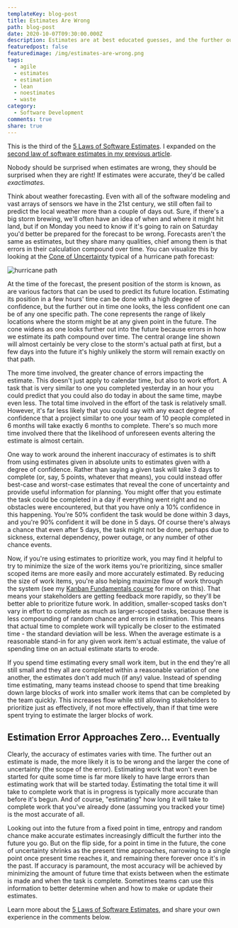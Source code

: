 ```yaml
---
templateKey: blog-post
title: Estimates Are Wrong
path: blog-post
date: 2020-10-07T09:30:00.000Z
description: Estimates are at best educated guesses, and the further out in the future they are, the less likely they are to reflect reality. Ignore this fact at your peril.
featuredpost: false
featuredimage: /img/estimates-are-wrong.png
tags:
  - agile
  - estimates
  - estimation
  - lean
  - noestimates
  - waste
category:
  - Software Development
comments: true
share: true
---
```


This is the third of the [5 Laws of Software Estimates](/the-5-laws-of-software-estimates/). I expanded on the [second law of software estimates in my previous article](https://ardalis.com/estimates-are-not-transferable/).

Nobody should be surprised when estimates are wrong, they should be surprised when they are right! If estimates were accurate, they'd be called *exactimates.*

Think about weather forecasting. Even with all of the software modeling and vast arrays of sensors we have in the 21st century, we still often fail to predict the local weather more than a couple of days out. Sure, if there's a big storm brewing, we'll often have an idea of when and where it might hit land, but if on Monday you need to know if it's going to rain on Saturday you'd better be prepared for the forecast to be wrong. Forecasts aren't the same as estimates, but they share many qualities, chief among them is that errors in their calculation compound over time. You can visualize this by looking at the [Cone of Uncertainty](https://www.construx.com/books/the-cone-of-uncertainty/) typical of a hurricane path forecast:

![hurricane path](/img/080906.ike_.path_.jpg)

At the time of the forecast, the present position of the storm is known, as are various factors that can be used to predict its future location. Estimating its position in a few hours' time can be done with a high degree of confidence, but the further out in time one looks, the less confident one can be of any one specific path. The cone represents the range of likely locations where the storm might be at any given point in the future. The cone widens as one looks further out into the future because errors in how we estimate its path compound over time. The central orange line shown will almost certainly be very close to the storm's actual path at first, but a few days into the future it's highly unlikely the storm will remain exactly on that path.

The more time involved, the greater chance of errors impacting the estimate. This doesn't just apply to calendar time, but also to work effort. A task that is very similar to one you completed yesterday in an hour you could predict that you could also do today in about the same time, maybe even less. The total time involved in the effort of the task is relatively small. However, it's far less likely that you could say with any exact degree of confidence that a project similar to one your team of 10 people completed in 6 months will take exactly 6 months to complete. There's so much more time involved there that the likelihood of unforeseen events altering the estimate is almost certain.

One way to work around the inherent inaccuracy of estimates is to shift from using estimates given in absolute units to estimates given with a degree of confidence. Rather than saying a given task will take 3 days to complete (or, say, 5 points, whatever that means), you could instead offer best-case and worst-case estimates that reveal the cone of uncertainty and provide useful information for planning. You might offer that you estimate the task could be completed in a day if everything went right and no obstacles were encountered, but that you have only a 10% confidence in this happening. You're 50% confident the task would be done within 3 days, and you're 90% confident it will be done in 5 days. Of course there's always a chance that even after 5 days, the task might not be done, perhaps due to sickness, external dependency, power outage, or any number of other chance events.

Now, if you're using estimates to prioritize work, you may find it helpful to try to minimize the size of the work items you're prioritizing, since smaller scoped items are more easily and more accurately estimated. By reducing the size of work items, you're also helping maximize flow of work through the system (see my [Kanban Fundamentals course](https://www.pluralsight.com/courses/kanban-fundamentals) for more on this). That means your stakeholders are getting feedback more rapidly, so they'll be better able to prioritize future work. In addition, smaller-scoped tasks don't vary in effort to complete as much as larger-scoped tasks, because there is less compounding of random chance and errors in estimation. This means that actual time to complete work will typically be closer to the estimated time - the standard deviation will be less. When the average estimate is a reasonable stand-in for any given work item's actual estimate, the value of spending time on an actual estimate starts to erode.

If you spend time estimating every small work item, but in the end they're all still small and they all are completed within a reasonable variation of one another, the estimates don't add much (if any) value. Instead of spending time estimating, many teams instead choose to spend that time breaking down large blocks of work into smaller work items that can be completed by the team quickly. This increases flow while still allowing stakeholders to prioritize just as effectively, if not more effectively, than if that time were spent trying to estimate the larger blocks of work.

## Estimation Error Approaches Zero... Eventually

Clearly, the accuracy of estimates varies with time. The further out an estimate is made, the more likely it is to be wrong and the larger the cone of uncertainty (the scope of the error). Estimating work that won't even be started for quite some time is far more likely to have large errors than estimating work that will be started today. Estimating the total time it will take to complete work that is in progress is typically more accurate than before it's begun. And of course, "estimating" how long it will take to complete work that you've already done (assuming you tracked your time) is the most accurate of all.

Looking out into the future from a fixed point in time, entropy and random chance make accurate estimates increasingly difficult the further into the future you go. But on the flip side, for a point in time in the future, the cone of uncertainty shrinks as the present time approaches, narrowing to a single point once present time reaches it, and remaining there forever once it's in the past. If accuracy is paramount, the most accuracy will be achieved by minimizing the amount of future time that exists between when the estimate is made and when the task is complete. Sometimes teams can use this information to better determine when and how to make or update their estimates.

Learn more about the [5 Laws of Software Estimates](/the-5-laws-of-software-estimates/), and share your own experience in the comments below.
